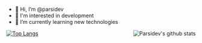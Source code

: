 - 👋 Hi, I’m @parsidev
- 👀 I'm interested in development
- 🌱 I’m currently learning new technologies

<img align="right" src="https://github-readme-stats.vercel.app/api?username=parsidev&show_icons=true&theme=vue" alt="Parsidev's github stats" />

[![Top Langs](https://github-readme-stats.vercel.app/api/top-langs/?username=parsidev&langs_count=8)](https://github.com/anuraghazra/github-readme-stats)

